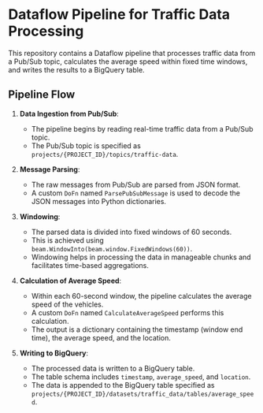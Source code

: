 # Dataflow Pipeline for Traffic Data Processing

This repository contains a Dataflow pipeline that processes traffic data from a Pub/Sub topic, calculates the average speed within fixed time windows, and writes the results to a BigQuery table.

## Pipeline Flow

1. **Data Ingestion from Pub/Sub**:
    - The pipeline begins by reading real-time traffic data from a Pub/Sub topic.
    - The Pub/Sub topic is specified as `projects/{PROJECT_ID}/topics/traffic-data`.

2. **Message Parsing**:
    - The raw messages from Pub/Sub are parsed from JSON format.
    - A custom `DoFn` named `ParsePubSubMessage` is used to decode the JSON messages into Python dictionaries.

3. **Windowing**:
    - The parsed data is divided into fixed windows of 60 seconds.
    - This is achieved using `beam.WindowInto(beam.window.FixedWindows(60))`.
    - Windowing helps in processing the data in manageable chunks and facilitates time-based aggregations.

4. **Calculation of Average Speed**:
    - Within each 60-second window, the pipeline calculates the average speed of the vehicles.
    - A custom `DoFn` named `CalculateAverageSpeed` performs this calculation.
    - The output is a dictionary containing the timestamp (window end time), the average speed, and the location.

5. **Writing to BigQuery**:
    - The processed data is written to a BigQuery table.
    - The table schema includes `timestamp`, `average_speed`, and `location`.
    - The data is appended to the BigQuery table specified as `projects/{PROJECT_ID}/datasets/traffic_data/tables/average_speed`.
